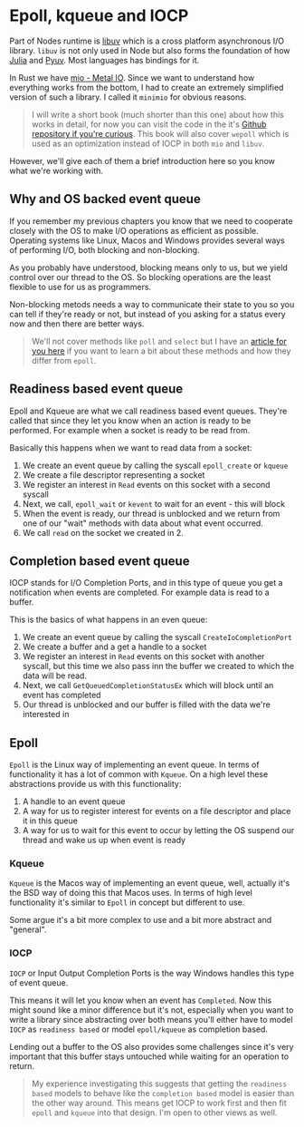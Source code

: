 # Epoll, kqueue and IOCP

Part of Nodes runtime is [libuv](https://github.com/libuv/libuv) which is a cross platform
asynchronous I/O library. `libuv` is not only used in Node but also forms the foundation
of how [Julia](https://julialang.org/) and [Pyuv](https://github.com/saghul/pyuv). Most
languages has bindings for it. 

In Rust we have [mio - Metal IO](https://github.com/tokio-rs/mio). Since we want
to understand how everything works from the bottom, I had to create an extremely
simplified version of such a library. I called it `minimio` for obvious reasons.

> I will write a short book (much shorter than this one) about how this works in
> detail, for now you can visit the code in the it's [Github repository if you're
> curious](https://github.com/cfsamson/examples-minimio). This book will also cover
> `wepoll` which is used as an optimization instead of IOCP in both `mio` and `libuv`. 

However, we'll give each of them a brief introduction here so you know what we're
working with.

## Why and OS backed event queue

If you remember my previous chapters you know that we need to cooperate closely
with the OS to make I/O operations as efficient as possible. Operating systems like
Linux, Macos and Windows provides several ways of performing I/O, both blocking and
non-blocking.

As you probably have understood, blocking means only to us, but we yield control over
our thread to the OS. So blocking operations are the least flexible to use for us
as programmers.

Non-blocking metods needs a way to communicate their state to you so you can
tell if they're ready or not, but instead of you asking for a status every now
and then there are better ways.

> We'll not cover methods like `poll` and `select` but I have an [article for you
> here](https://people.eecs.berkeley.edu/~sangjin/2012/12/21/epoll-vs-kqueue.html)
> if you want to learn a bit about these methods and how they differ from `epoll`.

## Readiness based event queue

Epoll and Kqueue are what we call readiness based event queues. They're called
that since they let you know when an action is ready to be performed. For example
when a socket is ready to be read from.

Basically this happens when we want to read data from a socket:

1. We create an event queue by calling the syscall `epoll_create` or `kqueue`
2. We create a file descriptor representing a socket
3. We register an interest in `Read` events on this socket with a second syscall
4. Next, we call, `epoll_wait` or `kevent` to wait for an event - this will block
5. When the event is ready, our thread is unblocked and we return from one of our
   "wait" methods with data about what event occurred.
6. We call `read` on the socket we created in 2.

## Completion based event queue

IOCP stands for I/O Completion Ports, and in this type of queue you get a
notification when events are completed. For example data is read to a buffer.

This is the basics of what happens in an even queue:

1. We create an event queue by calling the syscall `CreateIoCompletionPort`
2. We create a buffer and a get a handle to a socket
3. We register an interest in `Read` events on this socket with another syscall,
   but this time we also pass inn the buffer we created to which the data will
   be read.
4. Next, we call `GetQueuedCompletionStatusEx` which will block until an event has
   completed
5. Our thread is unblocked and our buffer is filled with the data we're interested in


## Epoll 

`Epoll` is the Linux way of implementing an event queue. In terms of functionality it has a lot of 
common with `Kqueue`. On a high level these abstractions provide us with this functionality:

1. A handle to an event queue
2. A way for us to register interest for events on a file descriptor and place it in this queue
3. A way for us to wait for this event to occur by letting the OS suspend our thread and wake us up when event is ready

### Kqueue

`Kqueue` is the Macos way of implementing an event queue, well, actually it's 
the BSD way of doing this that Macos uses. In terms of high level functionality
it's similar to `Epoll` in concept but different to use.

Some argue it's a bit more complex to use and a bit more abstract and "general".

### IOCP

`IOCP` or Input Output Completion Ports is the way Windows handles this type of event queue. 

This means it will let you know when an event has `Completed`. Now this might
sound like a minor difference but it's not, especially when you want to write a
library since abstracting over both means you'll either have to model `IOCP` as
`readiness based` or model `epoll/kqueue` as completion based.

Lending out a buffer to the OS also provides some challenges since it's very
important that this buffer stays untouched while waiting for an operation to
return.

> My experience investigating this suggests that getting the `readiness based`
> models to behave like the `completion based` model is easier than the other
> way around. This means get IOCP to work first and then fit `epoll` and `kqueue`
> into that design. I'm open to other views as well.

